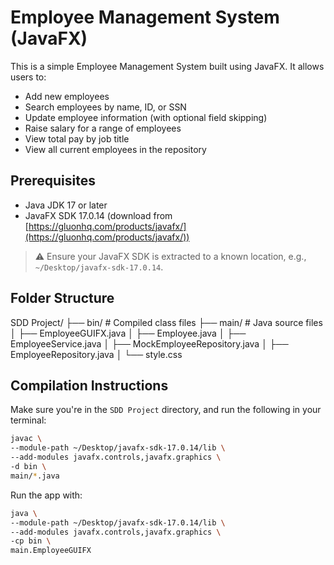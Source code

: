 # Employee Management System (JavaFX)

This is a simple Employee Management System built using JavaFX. It allows users to:

- Add new employees
- Search employees by name, ID, or SSN
- Update employee information (with optional field skipping)
- Raise salary for a range of employees
- View total pay by job title
- View all current employees in the repository

## Prerequisites

- Java JDK 17 or later
- JavaFX SDK 17.0.14 (download from [https://gluonhq.com/products/javafx/](https://gluonhq.com/products/javafx/))

> ⚠️ Ensure your JavaFX SDK is extracted to a known location, e.g., `~/Desktop/javafx-sdk-17.0.14`.

## Folder Structure
SDD Project/ ├── bin/ # Compiled class files ├── main/ # Java source files │ ├── EmployeeGUIFX.java │ ├── Employee.java │ ├── EmployeeService.java │ ├── MockEmployeeRepository.java │ ├── EmployeeRepository.java │ └── style.css


## Compilation Instructions

Make sure you're in the `SDD Project` directory, and run the following in your terminal:

```bash
javac \
--module-path ~/Desktop/javafx-sdk-17.0.14/lib \
--add-modules javafx.controls,javafx.graphics \
-d bin \
main/*.java
```

Run the app with:

```bash
java \
--module-path ~/Desktop/javafx-sdk-17.0.14/lib \
--add-modules javafx.controls,javafx.graphics \
-cp bin \
main.EmployeeGUIFX
```